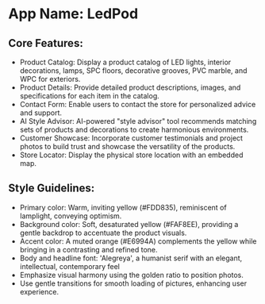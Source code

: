 # **App Name**: LedPod

## Core Features:

- Product Catalog: Display a product catalog of LED lights, interior decorations, lamps, SPC floors, decorative grooves, PVC marble, and WPC for exteriors.
- Product Details: Provide detailed product descriptions, images, and specifications for each item in the catalog.
- Contact Form: Enable users to contact the store for personalized advice and support.
- AI Style Advisor: AI-powered "style advisor" tool recommends matching sets of products and decorations to create harmonious environments.
- Customer Showcase: Incorporate customer testimonials and project photos to build trust and showcase the versatility of the products.
- Store Locator: Display the physical store location with an embedded map.

## Style Guidelines:

- Primary color: Warm, inviting yellow (#FDD835), reminiscent of lamplight, conveying optimism.
- Background color: Soft, desaturated yellow (#FAF8EE), providing a gentle backdrop to accentuate the product visuals.
- Accent color: A muted orange (#E6994A) complements the yellow while bringing in a contrasting and refined tone.
- Body and headline font: 'Alegreya', a humanist serif with an elegant, intellectual, contemporary feel
- Emphasize visual harmony using the golden ratio to position photos.
- Use gentle transitions for smooth loading of pictures, enhancing user experience.